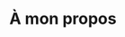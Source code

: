 ---
title: "À mon propos"
readingTime: false
slug: "about"
toc: false
license: false
menu:
    main:
        weight: 1
        params: 
            icon: user
---